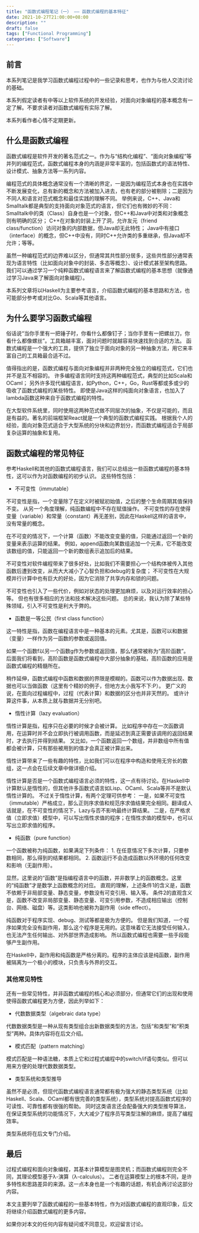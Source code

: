 ```yaml
---
title: "函数式编程笔记（一） —— 函数式编程的基本特征"
date: 2021-10-27T21:00:00+08:00
description: ""
draft: false
tags: ["Functional Programming"]
categories: ["Software"]
---
```


## 前言
本系列笔记是我学习函数式编程过程中的一些记录和思考，也作为与他人交流讨论的基础。

本系列假定读者有中等以上软件系统的开发经验，对面向对象编程的基本概念有一定了解。不要求读者对函数式编程有实际了解。

本系列看作者心情不定期更新。

## 什么是函数式编程

函数式编程是软件开发的著名范式之一。作为与“结构化编程”、“面向对象编程”等并列的编程范式，函数式编程本身的内涵是非常丰富的，包括函数式的语法特性、设计模式、抽象方法等一系列内容。

编程范式的具体概念通常没有一个清晰的界定，一是因为编程范式本身也在实践中不断发展变化，总有新的概念和方法被加入进去，也有老的部分被剔除；二是因为不同人和语言对范式概念和最佳实践的理解不同。
举例来说，C++、Java和Smalltalk都是典型的支持面向对象范式的语言，但它们也有微妙的不同：
Smalltalk中的类（Class）自身也是一个对象，但C++和Java中对类和对象概念则有明确的区分；
C++在对象的封装上开了洞，允许友元（friend class/function）访问对象的内部数据，但Java却无此特性；
Java中有接口（interface）的概念，但C++中没有，同时C++允许类的多重继承，但Java却不允许；等等。

虽然一种编程范式的边界难以区分，但通常其共性部分居多，这些共性部分通常表现为语言特性（比如面向对象中的封装、多态等概念）、设计模式甚至架构思路。
我们可以通过学习一个纯粹函数式编程语言来了解函数式编程的基本思想（就像通过学习Java来了解面向对象编程）。

本系列文章将以Haskell为主要参考语言，介绍函数式编程的基本思路和方法，也可能部分参考或对比Go、Scala等其他语言。

## 为什么要学习函数式编程

俗话说“当你手里有一把锤子时，你看什么都像钉子；当你手里有一把螺丝刀，你看什么都像螺丝”。工具箱越丰富，面对问题时就越容易快速找到合适的方法。
函数式编程是一个强大的工具，提供了独立于面向对象的另一种抽象方法，用它来丰富自己的工具箱最合适不过。

值得指出的是，函数式编程与面向对象编程并非两种完全独立的编程范式，它们也并不是互不相容的。
许多编程语言同时支持这两种编程范式，典型的比如Scala和OCaml；
另外许多现代编程语言，如Python，C++，Go，Rust等都或多或少的吸收了函数式编程的某些特性。
即使是Java这样的纯面向对象语言，也加入了lambda函数这种来自于函数式编程的特性。

在大型软件系统里，同时使用这两种范式做不同层次的抽象，不仅是可能的，而且是有益的。著名的前端框架React就是一个典型的函数式编程实践。
根据我个人的经验，面向对象范式适合于大型系统的分块和边界划分，而函数式编程适合于局部复杂运算的抽象和复用。

## 函数式编程的常见特征

参考Haskell和其他的函数式编程语言，我们可以总结出一些函数式编程的基本特性，这可以作为对函数编程的初步认识。
这些特性包括：

- 不可变性（immutable）

不可变性是指，一个变量除了在定义时被赋初始值，之后的整个生命周期其值保持不变。
从另一个角度理解，纯函数编程中不存在赋值操作。
不可变性的存在使得变量（variable）和常量（constant）再无差别，因此在Haskell这样的语言中，没有常量的概念。

在不可变的情况下，一个计算（函数）不能改变变量的值，只能通过返回一个新的变量来表示运算的结果。
例如，append函数向某数组追加一个元素，它不能改变该数组的值，只能返回一个新的数组表示追加后的结果。

不可变性对软件编程带来了很多好处，比如我们不需要担心一个结构体被传入其他函数后遭到改变，从而大大减小了心智负担和debug的复杂度；
不可变性在大规模并行计算中也有巨大的好处，因为它消除了共享内存和锁的问题。

不可变性也引入了一些代价，例如对状态的处理更加麻烦，以及对运行效率的担心等。
但也有很多相应的方法和技术解决这些问题。
总的来说，我认为除了某些特殊领域，引入不可变性是利大于弊的。

- 函数是一等公民（first class function）

这一特性是指，函数在编程语言中是一种基本的元素。尤其是，函数可以和数据（变量）一样作为另一函数的参数或返回值。

如果一个函数f以另一个函数g作为参数或返回值，那么f通常被称为“高阶函数”。
后面我们将看到，高阶函数是函数式编程中大部分抽象的基础，高阶函数的应用是函数式编程的精髓所在。

稍作延伸，函数式编程中函数和数据的界限是模糊的。函数可以作为数据出现、数据也可以当做函数（这里有个精妙的例子，但地方太小我写不下:P）。
更广义的说，在面向过程编程中，过程（代表计算）和数据的区分也并非天然的。
或许计算这件事，从本质上就与数据并无分别吧。

- 惰性计算（lazy evaluation）

惰性计算是指，程序只在必要的时候才会被计算。
比如程序中存在一次函数调用，在运算时并不会立即执行被调用函数，而是延迟到真正需要该调用的返回结果时，才去执行并得到结果。
又比如，一个函数返回一个数组，并非数组中所有值都会被计算，只有那些被用到的值才会真正被计算出来。

惰性计算带来了一些有趣的特性，比如我们可以在程序中构造和使用无穷长的数组，这一点会在后续文章中做详细介绍。

惰性计算是否是一个函数式编程语言必须的特性，这一点有待讨论。在Haskell中计算默认是惰性的，但其他许多函数式语言如Lisp、OCaml、Scala等并不是默认惰性计算的。
不过关于惰性计算，有两个定理可供参考：
一是，如果不可变性（immutable）严格成立，那么正则序求值和规范序求值结果完全相同。翻译成人话就是，在不可变性的情况下，Lazy与否不影响最终计算结果。
二是，在严格求值（立即求值）模型中，可以写出惰性求值的程序；在惰性求值的模型中，也可以写出立即求值的程序。

- 纯函数（pure function）

一个函数被称为纯函数，如果满足下列条件：
    1. 在任意情况下多次计算，只要参数相同，那么得到的结果都相同。
    2. 函数运行不会造成函数以外环境的任何改变和影响（无副作用）。

显然，这里说的“函数”是指编程语言中的函数，并非数学上的函数概念。这里的“纯函数”才是数学上函数概念的对应。
直观的理解，上述条件1的含义是，函数不依赖于非局部变量、静态变量，参数没有可变引用、输入等。
条件2的直观含义是，函数不改变非局部变量、静态变量、可变引用参数，不造成相应输出（控制台、网络、磁盘）等。这类影响也被称为副作用（side effect）。

纯函数对于程序实现、debug、测试等都是极为方便的。
但是我们知道，一个程序如果完全没有副作用，那么这个程序是无用的。这意味着它无法接受任何输入，也无法产生任何输出、对外部世界造成影响。
所以函数式编程也需要一些手段能够产生副作用。

在Haskell中，副作用和纯函数是严格分离的。程序的主体应该是纯函数，副作用被隔离为一个极小的模块，只负责与外界的交互。

### 其他常见特性
还有一些常见特性，并非函数式编程的核心和必须部分，但通常它们的出现和使用使得函数式编程更为方便，因此列举如下：

- 代数数据类型（algebraic data type）

代数数据类型是一种从现有类型组合出新数据类型的方法，包括“和类型”和“积类型”两种。具体内容将在后文介绍。

- 模式匹配（pattern matching）

模式匹配是一种语法糖，本质上它和过程式编程中的switch/if语句类似。但可以用来方便的处理代数数据类型。

- 类型系统和类型推导

虽然不是必须，但现代函数式编程语言通常都有极为强大的静态类型系统（比如Haskell、Scala、OCaml都有很完善的类型系统），类型系统对提高函数式程序的可读性、可靠性都有很强的帮助。
同时这类语言还会配备强大的类型推导算法，在保证类型系统的功能情况下，大大减少了程序员写类型注解的麻烦，提高了编程效率。

类型系统将在后文专门介绍。

## 最后

过程式编程和面向对象编程，其基本计算模型是图灵机；而函数式编程则完全不同，其理论模型基于λ-演算（λ-calculus）。
二者在运算模型上的根本不同，是许多特性和思路差异的来源。这一点本身也是一个有趣的话题，有机会再讨论这部分内容。

本文主要列举了函数式编程的一些基本特性，作为对函数式编程的直观印象，后文将继续介绍函数式编程的更多内容。

如果你对本文的任何内容有疑问或不同意见，欢迎留言讨论。

